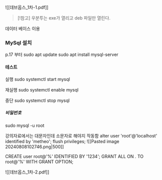 ![[데브옵스_1차-1.pdf]]

> [!참고]
> 우분투는 exe가 열리고 deb 파일만 열린다.

데이터 베이스 이용
### MySql 설치
p.17 부터
sudo apt update
sudo apt install mysql-server

#### 테스트
실행
sudo systemctl start mysql

재실행
sudo systemctl enable mysql

중단
sudo systemctl stop mysql

##### 비밀번호
sudo mysql -u root

강의자료에서는 대문자인데 소문자로 해야지 작동함
alter user 'root'@'localhost' identified by 'metheo';
flush privileges;
![[Pasted image 20240808102746.png|500]]

CREATE user root@'%' IDENTIFIED BY '1234';
GRANT ALL ON *.* TO root@'%' WITH GRANT OPTION;



![[데브옵스_1차-2.pdf]]